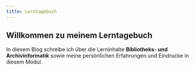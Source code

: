```yaml
---
title: Lerntagebuch
---
```


## Willkommen zu meinem Lerntagebuch

In diesem Blog schreibe ich über die Lerninhalte **Bibliotheks- und Archivinformatik** sowie meine persönlichen Erfahrungen und Eindrucke in diesem Modul.
